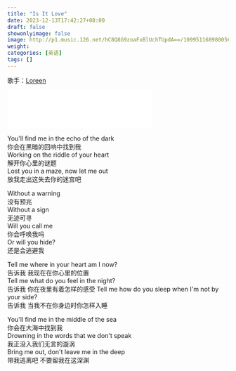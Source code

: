 ```yaml
---
title: "Is It Love"
date: 2023-12-13T17:42:27+08:00
draft: false
showonlyimage: false
image: http://p1.music.126.net/hC8Q8G9zoaFxBlUchTUpdA==/109951168980056221.jpg
weight: 
categories: [英语]
tags: []
---
```


歌手：[Loreen](https://music.163.com/#/song?id=2090559323&userid=29382116)

<!--more-->

<iframe frameborder="no" border="0" marginwidth="0" marginheight="0" width=330 height=86 src="//music.163.com/outchain/player?type=2&id=2090559323&auto=1&height=66"></iframe>

You'll find me in the echo of the dark  
你会在黑暗的回响中找到我  
Working on the riddle of your heart  
解开你心里的谜题  
Lost you in a maze, now let me out  
放我走出这失去你的迷宫吧

Without a warning  
没有预兆  
Without a sign  
无迹可寻  
Will you call me  
你会呼唤我吗  
Or will you hide?  
还是会逃避我

Tell me where in your heart am I now?  
告诉我 我现在在你心里的位置  
Tell me what do you feel in the night?  
告诉我 你在夜里有着怎样的感受
Tell me how do you sleep when I'm not by your side?  
告诉我 当我不在你身边时你怎样入睡

You'll find me in the middle of the sea  
你会在大海中找到我  
Drowning in the words that we don't speak  
我正没入我们无言的漩涡  
Bring me out, don't leave me in the deep  
带我逃离吧 不要留我在这深渊